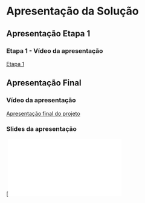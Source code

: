 # Apresentação da Solução

## Apresentação Etapa 1

### Etapa 1 - Vídeo da apresentação
<a href="https://drive.google.com/file/d/1iFu7KquIvuz724r2dwGXzlDUEWzoOToi/view?usp=drive_link"> Etapa 1</a>



## Apresentação Final

### Vídeo da apresentação
<a href="https://drive.google.com/file/d/1B5c8M1eR7sPsB9haA2nK0_6i_bn9wr1D/view?usp=sharing"> Apresentação final do projeto</a>

### Slides da apresentação
[![Slides da Apresentação Final](documentos/img/ApresentaçãoFlamme.pdf)

